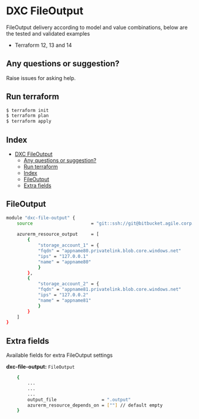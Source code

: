 # DXC FileOutput

FileOutput delivery according to model and value combinations, below are the tested and validated examples

  - Terraform 12, 13 and 14

## Any questions or suggestion?

Raise issues for asking help.

## Run terraform

```bash
$ terraform init
$ terraform plan
$ terraform apply
```

## Index

- [DXC FileOutput](#dxc-fileoutput)
  - [Any questions or suggestion?](#any-questions-or-suggestion)
  - [Run terraform](#run-terraform)
  - [Index](#index)
  - [FileOutput](#fileoutput)
  - [Extra fields](#extra-fields)

## FileOutput<a name="file-output"></a>
```bash
module "dxc-file-output" {
    source                      = "git::ssh://git@bitbucket.agile.corp.dxc.pt:7999/icdxc/terraform-file-output.git"
    
    azurerm_resource_output     = [
        {
            "storage_account_1" = {
            "fqdn" = "appname80.privatelink.blob.core.windows.net"
            "ips" = "127.0.0.1"
            "name" = "appname80"
            }
        },
        {
            "storage_account_2" = {
            "fqdn" = "appname81.privatelink.blob.core.windows.net"
            "ips" = "127.0.0.2"
            "name" = "appname81"
            }
        }
    ]
}
```

## Extra fields<a name="extra-fields"></a>
Available fields for extra FileOutput settings

**dxc-file-output:** `FileOutput`
```bash
    {
        ...
        ...
        ...
        output_file                 = ".output"
        azurerm_resource_depends_on = [""] // default empty
    }
```